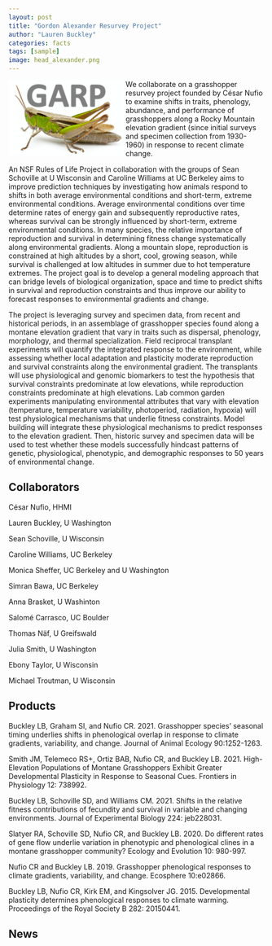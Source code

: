 ```yaml
---
layout: post
title: "Gordon Alexander Resurvey Project"
author: "Lauren Buckley"
categories: facts
tags: [sample]
image: head_alexander.png
---
```


<img align="left" height="150px" src="/assets/img/GARP.png" alt="GARP project logo">
We collaborate on a grasshopper resurvey project founded by César Nufio to examine shifts in traits, phenology, abundance, and performance of grasshoppers along a Rocky Mountain elevation gradient (since initial surveys and specimen collection from 1930-1960) in response to recent climate change.

An NSF Rules of Life Project in collaboration with the groups of Sean Schoville at U Wisconsin and Caroline Williams at UC Berkeley aims to improve prediction techniques by investigating how animals respond to shifts in both average environmental conditions and short-term, extreme environmental conditions. Average environmental conditions over time determine rates of energy gain and subsequently reproductive rates, whereas survival can be strongly influenced by short-term, extreme environmental conditions. In many species, the relative importance of reproduction and survival in determining fitness change systematically along environmental gradients. Along a mountain slope, reproduction is constrained at high altitudes by a short, cool, growing season, while survival is challenged at low altitudes in summer due to hot temperature extremes. The project goal is to develop a general modeling approach that can bridge levels of biological organization, space and time to predict shifts in survival and reproduction constraints and thus improve our ability to forecast responses to environmental gradients and change.

The project is leveraging survey and specimen data, from recent and historical periods, in an assemblage of grasshopper species found along a montane elevation gradient that vary in traits such as dispersal, phenology, morphology, and thermal specialization. Field reciprocal transplant experiments will quantify the integrated response to the environment, while assessing whether local adaptation and plasticity moderate reproduction and survival constraints along the environmental gradient. The transplants will use physiological and genomic biomarkers to test the hypothesis that survival constraints predominate at low elevations, while reproduction constraints predominate at high elevations. Lab common garden experiments manipulating environmental attributes that vary with elevation (temperature, temperature variability, photoperiod, radiation, hypoxia) will test physiological mechanisms that underlie fitness constraints. Model building will integrate these physiological mechanisms to predict responses to the elevation gradient. Then, historic survey and specimen data will be used to test whether these models successfully hindcast patterns of genetic, physiological, phenotypic, and demographic responses to 50 years of environmental change.

## Collaborators
César Nufio, HHMI

Lauren Buckley, U Washington

Sean Schoville, U Wisconsin 

Caroline Williams, UC Berkeley

Monica Sheffer, UC Berkeley and U Washington

Simran Bawa, UC Berkeley

Anna Brasket, U Washinton

Salomé Carrasco, UC Boulder

Thomas Näf, U Greifswald

Julia Smith, U Washington

Ebony Taylor, U Wisconsin

Michael Troutman, U Wisconsin

## Products
Buckley LB, Graham SI, and Nufio CR. 2021. Grasshopper species’ seasonal timing underlies shifts in phenological overlap in response to climate gradients, variability, and change. Journal of Animal Ecology 90:1252-1263.

Smith JM, Telemeco RS+, Ortiz BAB, Nufio CR, and Buckley LB. 2021. High-Elevation Populations of Montane Grasshoppers Exhibit Greater Developmental Plasticity in Response to Seasonal Cues. Frontiers in Physiology 12: 738992.

Buckley LB, Schoville SD, and Williams CM. 2021. Shifts in the relative fitness contributions of fecundity and survival in variable and changing environments. Journal of Experimental Biology 224: jeb228031.

Slatyer RA, Schoville SD, Nufio CR, and Buckley LB. 2020. Do different rates of gene flow underlie variation in phenotypic and phenological clines in a montane grasshopper community? Ecology and Evolution 10: 980-997.

Nufio CR and Buckley LB. 2019. Grasshopper phenological responses to climate gradients, variability, and change. Ecosphere 10:e02866.

Buckley LB, Nufio CR, Kirk EM, and Kingsolver JG. 2015. Developmental plasticity determines phenological responses to climate warming. Proceedings of the Royal Society B 282: 20150441.

## News
